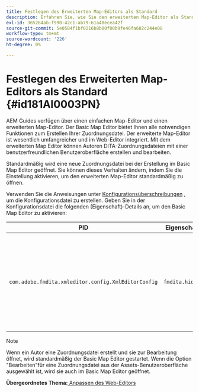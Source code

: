 ```yaml
---
title: Festlegen des Erweiterten Map-Editors als Standard
description: Erfahren Sie, wie Sie den erweiterten Map-Editor als Standard festlegen.
exl-id: 365264ab-f990-42c1-ab79-61a40ecea42f
source-git-commit: 5e0584f1bf0216b8b00f00b9fe46fa682c244e08
workflow-type: tm+mt
source-wordcount: '226'
ht-degree: 0%

---
```


# Festlegen des Erweiterten Map-Editors als Standard {#id181AI0003PN}

AEM Guides verfügen über einen einfachen Map-Editor und einen erweiterten Map-Editor. Der Basic Map Editor bietet Ihnen alle notwendigen Funktionen zum Erstellen Ihrer Zuordnungsdatei. Der erweiterte Map-Editor ist wesentlich umfangreicher und im Web-Editor integriert. Mit dem erweiterten Map Editor können Autoren DITA-Zuordnungsdateien mit einer benutzerfreundlichen Benutzeroberfläche erstellen und bearbeiten.

Standardmäßig wird eine neue Zuordnungsdatei bei der Erstellung im Basic Map Editor geöffnet. Sie können dieses Verhalten ändern, indem Sie die Einstellung aktivieren, um den erweiterten Map-Editor standardmäßig zu öffnen.

Verwenden Sie die Anweisungen unter [Konfigurationsüberschreibungen](download-install-additional-config-override.md#) , um die Konfigurationsdatei zu erstellen. Geben Sie in der Konfigurationsdatei die folgenden \(Eigenschaft\)-Details an, um den Basic Map Editor zu aktivieren:

| PID | Eigenschaftenschlüssel | Eigenschaftswert |
|---|------------|--------------|
| `com.adobe.fmdita.xmleditor.config.XmlEditorConfig` | ``fmdita.hide.oldmapeditor`` | Boolesch \(true/false\). Wenn Sie den erweiterten Map-Editor standardmäßig verwenden möchten, legen Sie diese Eigenschaft auf &quot;true&quot;fest.<br> **Standardwert**: false |

>[!NOTE]
>
> Wenn ein Autor eine Zuordnungsdatei erstellt und sie zur Bearbeitung öffnet, wird standardmäßig der Basic Map Editor gestartet. Wenn die Option &quot;Bearbeiten&quot;für eine Zuordnungsdatei aus der Assets-Benutzeroberfläche ausgewählt ist, wird sie auch im Basic Map Editor geöffnet.

**Übergeordnetes Thema:**[ Anpassen des Web-Editors](conf-web-editor.md)
